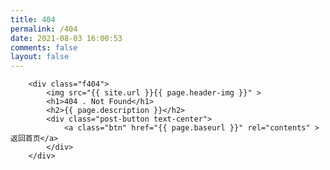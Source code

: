 ```yaml
---
title: 404
permalink: /404
date: 2021-08-03 16:00:53
comments: false
layout: false
---
```


<meta http-equiv="refresh" content="10;url=https://blog.simon7.top">

<link rel="stylesheet"  href="static/css/404/main.css" type="text/css" >

<section class="container">

		<div class="f404">
			<img src="{{ site.url }}{{ page.header-img }}" >
			<h1>404 . Not Found</h1>
			<h2>{{ page.description }}</h2>
			<div class="post-button text-center">
				<a class="btn" href="{{ page.baseurl }}" rel="contents" >返回首页</a>
			</div>
		</div>
		
</section>
<script>
	window.onload = function () { 
		document.body.classList.add('page-fullscreen');
		document.getElementsByTagName('h1')[0].remove();
		document.getElementsByClassName("container-lg")[0].removeAttribute("class"); 
		//$("div.container-lg")[0].setAttribute("id","container-lg");
		//$("div#container-lg")[0].removeAttribute("class"); 
	}
</script>